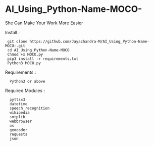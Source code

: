 # AI_Using_Python-Name-MOCO-
She Can Make Your Work More Easier 



Install :
     
     git clone https://github.com/Jayachandra-M/AI_Using_Python-Name-MOCO-.git
     cd AI_Using_Python-Name-MOCO
     Chmod +x MOCO.py
     pip3 install -r requirements.txt
     Python3 MOCO.py




Requirements :

      Python3 or above
      
Required Modules :


      pyttsx3
      datetime
      speech_recognition 
      wikipedia
      smtplib
      webbrowser 
      os
      geocoder
      requests
      json
